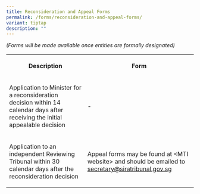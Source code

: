 ```yaml
---
title: Reconsideration and Appeal Forms
permalink: /forms/reconsideration-and-appeal-forms/
variant: tiptap
description: ""
---
```

<p><em>(Forms will be made available once entities are formally designated)</em>
</p>
<table>
<tbody>
<tr>
<th rowspan="1" colspan="1">
<p>Description</p>
</th>
<th rowspan="1" colspan="1">
<p>Form</p>
</th>
</tr>
<tr>
<td rowspan="1" colspan="1">
<p>Application to Minister for a reconsideration decision within 14 calendar
days after receiving the initial appealable decision</p>
</td>
<td rowspan="1" colspan="1">
<p>-</p>
</td>
</tr>
<tr>
<td rowspan="1" colspan="1">
<p>Application to an independent Reviewing Tribunal within 30 calendar days
after the reconsideration decision</p>
</td>
<td rowspan="1" colspan="1">
<p>Appeal forms may be found at &lt;MTI website&gt; and should be emailed
to <a href="mailto:secretary@siratribunal.gov.sg" rel="noopener noreferrer nofollow" target="_blank"><u>secretary@siratribunal.gov.sg</u></a>
</p>
</td>
</tr>
</tbody>
</table>
<p>
<br>
</p>